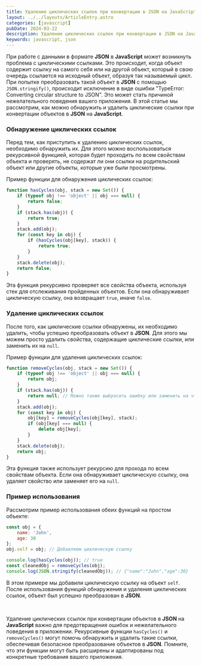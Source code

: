 ```yaml
---
title: Удаление циклических ссылок при конвертации в JSON на JavaScript
layout: ../../layouts/ArticleEntry.astro
categories: [javascript]
pubDate: 2024-03-22
description: Удаление циклических ссылок при конвертации в JSON на JavaScript
keywords: javascript, json
---
```


При работе с данными в формате **JSON** в **JavaScript** может возникнуть проблема с циклическими ссылками. Это происходит, когда объект содержит ссылку на самого себя или на другой объект, который в свою очередь ссылается на исходный объект, образуя так называемый цикл. При попытке преобразовать такой объект в **JSON** с помощью `JSON.stringify()`, происходит исключение в виде ошибки "TypeError: Converting circular structure to JSON". Это может стать причиной нежелательного поведения вашего приложения. В этой статье мы рассмотрим, как можно обнаружить и удалить циклические ссылки при конвертации объектов в **JSON** на **JavaScript**.

### Обнаружение циклических ссылок

Перед тем, как приступить к удалению циклических ссылок, необходимо обнаружить их. Для этого можно воспользоваться рекурсивной функцией, которая будет проходить по всем свойствам объекта и проверять, не содержат ли они ссылки на родительский объект или другие объекты, которые уже были просмотрены.

Пример функции для обнаружения циклических ссылок:

```javascript
function hasCycles(obj, stack = new Set()) {
    if (typeof obj !== 'object' || obj === null) {
        return false;
    }
    if (stack.has(obj)) {
        return true;
    }
    stack.add(obj);
    for (const key in obj) {
        if (hasCycles(obj[key], stack)) {
            return true;
        }
    }
    stack.delete(obj);
    return false;
}
```

Эта функция рекурсивно проверяет все свойства объекта, используя стек для отслеживания пройденных объектов. Если она обнаруживает циклическую ссылку, она возвращает `true`, иначе `false`.

### Удаление циклических ссылок

После того, как циклические ссылки обнаружены, их необходимо удалить, чтобы успешно преобразовать объект в **JSON**. Для этого мы можем просто удалить свойства, содержащие циклические ссылки, или заменить их на `null`.

Пример функции для удаления циклических ссылок:

```javascript
function removeCycles(obj, stack = new Set()) {
    if (typeof obj !== 'object' || obj === null) {
        return obj;
    }
    if (stack.has(obj)) {
        return null; // Можно также выбросить ошибку или заменить на что-то другое
    }
    stack.add(obj);
    for (const key in obj) {
        obj[key] = removeCycles(obj[key], stack);
        if (obj[key] === null) {
            delete obj[key];
        }
    }
    stack.delete(obj);
    return obj;
}
```

Эта функция также использует рекурсию для прохода по всем свойствам объекта. Если она обнаруживает циклическую ссылку, она удаляет свойство или заменяет его на `null`.

### Пример использования

Рассмотрим пример использования обеих функций на простом объекте:

```javascript
const obj = {
    name: 'John',
    age: 30
};
obj.self = obj; // Добавляем циклическую ссылку

console.log(hasCycles(obj)); // true
const cleanedObj = removeCycles(obj);
console.log(JSON.stringify(cleanedObj)); // {"name":"John","age":30}
```

В этом примере мы добавили циклическую ссылку на объект `self`. После использования функций обнаружения и удаления циклических ссылок, объект был успешно преобразован в **JSON**.

<br>

Удаление циклических ссылок при конвертации объектов в **JSON** на **JavaScript** важно для предотвращения ошибок и нежелательного поведения в приложении. Рекурсивные функции `hasCycles()` и `removeCycles()` могут помочь обнаружить и удалить такие ссылки, обеспечивая безопасное преобразование объектов в **JSON**. Помните, что эти функции могут быть расширены и адаптированы под конкретные требования вашего приложения.